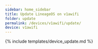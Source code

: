 ```yaml
---
sidebar: home_sidebar
title: Update LineageOS on v1awifi
folder: update
permalink: /devices/v1awifi/update/
device: v1awifi
---
```

{% include templates/device_update.md %}
